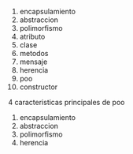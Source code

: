 1. encapsulamiento
2. abstraccion
3. polimorfismo
4. atributo
5. clase
6. metodos
7. mensaje
8. herencia
9. poo
10. constructor

4 caracteristicas principales de poo
  1. encapsulamiento
  2. abstraccion
  3. polimorfismo
  4. herencia

  